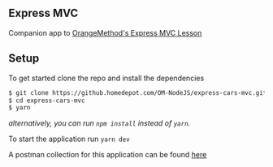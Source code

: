 ## Express MVC

Companion app to [OrangeMethod's Express MVC Lesson](https://pages.github.homedepot.com/OM-NodeJS/express-intro/express-mvc-no-db.html)

## Setup

To get started clone the repo and install the dependencies

```bash
$ git clone https://github.homedepot.com/OM-NodeJS/express-cars-mvc.git
$ cd express-cars-mvc
$ yarn
```

_alternatively, you can run `npm install` instead of `yarn`._

To start the application run `yarn dev`

A postman collection for this application can be found [here](https://www.getpostman.com/collections/9805bd264b43bebfca86)
